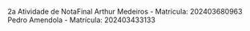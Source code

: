 2a Atividade de NotaFinal
Arthur Medeiros - Matrícula: 202403680963
Pedro Amendola - Matrícula: 202403433133
